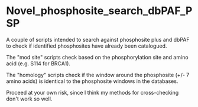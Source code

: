 # Novel_phosphosite_search_dbPAF_PSP
A couple of scripts intended to search against phosphosite plus and dbPAF to check if identified phosphosites have already been catalogued.

The "mod site" scripts check based on the phosphorylation site and amino acid (e.g. S114 for BRCA1).

The "homology" scripts check if the window around the phosphosite (+/- 7 amino acids) is identical to the phosphosite windows in the databases.

Proceed at your own risk, since I think my methods for cross-checking don't work so well.

